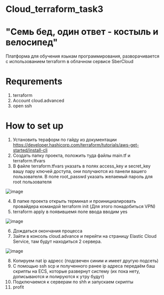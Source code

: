 # Cloud_terraform_task3
# "Семь бед, один ответ - костыль и велосипед"
Платформа для обучения языкам программирования, разворачивается с использованием terraform в облачном сервисе SberCloud


# Requrements
1. terraform
2. Account cloud.advanced
3. open ssh

# How to set up
1. Установить тераформ по гайду из документации https://developer.hashicorp.com/terraform/tutorials/aws-get-started/install-cli
2. Создать папку проекта, положить туда файлы main.tf и terraform.tfvars
3. В файле terraform.tfvars указать в полях access_key и secret_key вашу пару ключей доступа, они получаются из панели вашего пользователя. В поле root_passwd указать желаемый пароль для root пользователя

![image](https://github.com/VerySpinelessJunior/Cloud_terraform_task3/assets/98365261/d18580f7-5b3b-4b86-8e7d-266bad30ebb4)

4. В папке проекта открыть терминал и проинициалировать провайдера командой terraform init (Для этого понадобиться VPN)
5. terraform apply в появившемя поле ввода вводим yes

![image](https://github.com/VerySpinelessJunior/Cloud_terraform_task3/assets/98365261/30fb2540-27ae-4ccc-abc3-dd80344ea9dd)


6. Дождаться окончания процесса
7. Зайти в консоль cloud.advance и перейти на страницу Elastic Cloud Service, там будут находиться 2 сервера.

![image](https://github.com/VerySpinelessJunior/Cloud_terraform_task3/assets/98365261/5ec4e87a-abde-4343-9571-d132d5a03976)

8. Копируем nat ip адресс (подсвечен синим и имеет другую подсеть)
9. С помощью ssh scp и полученного ранее ip адреса передаём баш скрипты на ECS, которые развернут систему (их пока нету, дописываются и полируются к утру будут)
10. Подключаемся к серверам по shh и запускаем скрипты
11. profit
